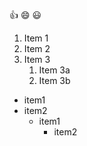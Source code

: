 👍 😄 😃
1. Item 1
2. Item 2
3. Item 3
   1. Item 3a
   2. Item 3b
* item1
* item2
  * item1
    * item2




